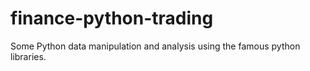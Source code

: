 # finance-python-trading

Some Python data manipulation and analysis using the famous python libraries.


